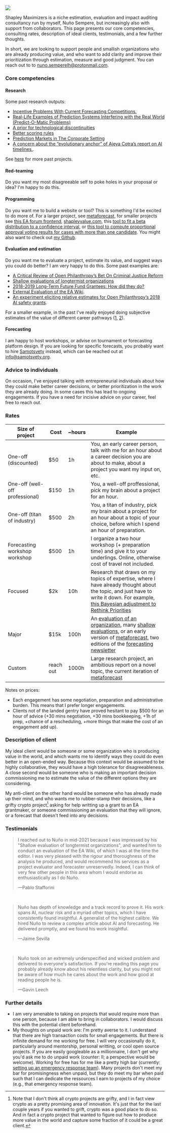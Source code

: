 <img src="https://images.nunosempere.com/consulting/shapley.png" class="img-frontpage-center">

Shapley Maximizers is a niche estimation, evaluation and impact auditing consultancy run by myself, Nuño Sempere, but increasingly also with support from collaborators. This page presents our core competencies, consulting rates, description of ideal clients, testimonials, and a few further thoughts. 

In short, we are looking to support people and smallish organizations who are already producing value, and who want to add clarity and improve their prioritization through estimation, measure and good judgment. You can reach out to to nuno.semperelh@protonmail.com.

### Core competencies

#### Research

Some past research outputs:

- [Incentive Problems With Current Forecasting Competitions.](https://forum.effectivealtruism.org/posts/ztmBA8v6KvGChxw92/incentive-problems-with-current-forecasting-competitions)
- [Real-Life Examples of Prediction Systems Interfering with the Real World (Predict-O-Matic Problems)](https://www.lesswrong.com/posts/6bSjRezJDxR2omHKE/real-life-examples-of-prediction-systems-interfering-with)
- [A prior for technological discontinuities](https://www.lesswrong.com/posts/FaCqw2x59ZFhMXJr9/a-prior-for-technological-discontinuities)
- [Better scoring rules](https://github.com/SamotsvetyForecasting/optimal-scoring)
- [Prediction Markets in The Corporate Setting](https://forum.effectivealtruism.org/posts/dQhjwHA7LhfE8YpYF/prediction-markets-in-the-corporate-setting)
- [A concern about the “evolutionary anchor” of Ajeya Cotra’s report on AI timelines.](https://forum.effectivealtruism.org/posts/FHTyixYNnGaQfEexH/a-concern-about-the-evolutionary-anchor-of-ajeya-cotra-s). 

See [here](https://forum.effectivealtruism.org/users/nunosempere?sortedBy=top) for more past projects.

#### Red-teaming

Do you want my most disagreeable self to poke holes in your proposal or idea? I'm happy to do this.

#### Programming

Do you want me to build a website or tool? This is something I'd be excited to do more of. For a larger project, see [metaforecast](https://metaforecast.org/), for smaller projects see [this EA forum frontend](https://forum.nunosempere.com), [shapleyvalue.com](https://shapleyvalue.com/), this [tool to fit a beta distribution to a confidence interval](https://nunosempere.com/blog/2023/03/15/fit-beta/), or [this tool to compute proportional approval voting results for cases with more than one candidate](https://nunosempere.github.io/ea/ProportionalApprovalVoting.html). You might also want to check out [my Github](https://github.com/NunoSempere/).

#### Evaluation and estimation

Do you want me to evaluate a project, estimate its value, and suggest ways you could do better? I am very happy to do this. Some past examples are:

- [A Critical Review of Open Philanthropy’s Bet On Criminal Justice Reform](https://forum.effectivealtruism.org/posts/h2N9qEbvQ6RHABcae/a-critical-review-of-open-philanthropy-s-bet-on-criminal)
- [Shallow evaluations of longtermist organizations](https://forum.effectivealtruism.org/posts/xmmqDdGqNZq5RELer/shallow-evaluations-of-longtermist-organizations)
- [2018-2019 Long-Term Future Fund Grantees: How did they do?](https://forum.effectivealtruism.org/posts/Ps8ecFPBzSrkLC6ip/2018-2019-long-term-future-fund-grantees-how-did-they-do)
- [External Evaluation of the EA Wiki](https://forum.effectivealtruism.org/posts/kTLR23dFRB5pJryvZ/external-evaluation-of-the-ea-wiki).
- [An experiment eliciting relative estimates for Open Philanthropy’s 2018 AI safety grants](https://forum.effectivealtruism.org/posts/EPhDMkovGquHtFq3h/an-experiment-eliciting-relative-estimates-for-open).

For a smaller example, in the past I've really enjoyed doing subjective estimates of the value of different career pathways ([1](https://docs.google.com/spreadsheets/d/1QHBaCjf17C1VF_-su-7xHqz1UCwFrlPyCojiN1xzCi0/edit#gid=0), [2](https://docs.google.com/spreadsheets/d/1qvNGkpt9ztOfIYEPXAXJT62wiPQFG9CKm8yGlSHO1Yo/edit#gid=0)).

#### Forecasting

I am happy to host workshops, or advise on tournament or forecasting platform design. If you are looking for specific forecasts, you probably want to hire [Samotsvety](https://samotsvety.org/) instead, which can be reached out at info@samotsvety.org.

### Advice to individuals

On occasion, I've enjoyed talking with entrepreneurial individuals about how they could make better career decisions, or better prioritization in the work they are already doing. In some cases this has lead to ongoing engagements. If you have a need for incisive advice on your career, feel free to reach out.

### Rates

| Size of project | Cost | ~hours | Example |
| ------- | ---------- | ----- | --- | 
| One-off (discounted) | $50  | 1h |  You, an early career person, talk with me for an hour about a career decision you are about to make, about a project you want my input on, etc.  |
| One-off (well-off professional)  | $150 | 1h  | You, a well-off proffessional, pick my brain about a project for an hour. |
| One-off (titan of industry) | $500 | 2h  | You, a titan of industry, pick my brain about a project for an hour about a topic of your choice, before which I spend an hour of preparation. |
| Forecasting workshop workshop | $500 | 1h  | I organize a two hour workshop (+ preparation time) and give it to your underlings. Online, otherwise cost of travel not included. |
| Focused | $2k        | 10h   | Research that draws on my topics of expertise, where I have already thought about the topic, and just have to write it down. For example, [this Bayesian adjustment to Rethink Priorities](https://nunosempere.com/blog/2023/02/19/bayesian-adjustment-to-rethink-priorities-welfare-range-estimates/)  |
| Major   | $15k       | 100h  | An [evaluation of an organization](https://forum.effectivealtruism.org/posts/kTLR23dFRB5pJryvZ/external-evaluation-of-the-ea-wiki), many [shallow evaluations](https://forum.nunosempere.com/posts/xmmqDdGqNZq5RELer/shallow-evaluations-of-longtermist-organizations), or an early version of [metaforecast](https://metaforecast.org), two editions of the [forecasting newsletter](https://forecasting.substack.com/) |
| Custom  | reach out  | 1000h | Large research project, an ambitious report on a novel topic, the current iteration of [metaforecast](https://metaforecast.org) |

Notes on prices:

- Each engagement has some negotiation, preparation and administrative burden. This means that I prefer longer engagements. 
- Clients not of the landed gentry have proved hesitant to pay $500 for an hour of advice (+30 mins negotiation, +30 mins bookkeeping, +1h of prep, +chance of a rescheduling, +more things that make the cost of an engagement add up).

### Description of client

My ideal client would be someone or some organization who is producing value in the world, and which wants me to identify ways they could do even better in an open-ended way. Because this context would be assumed to be highly collaborative, they would have a high tolerance for disagreeableness. A close second would be someone who is making an important decision commissioning me to estimate the value of the different options they are considering. 

My anti-client on the other hand would be someone who has already made up their mind, and who wants me to rubber-stamp their decisions, like a grifty crypto project[^1] asking for help writting up a grant to an EA grantmaker, or someone commissioning an evaluation that they will ignore, or a forecast that doesn't feed into any decisions.

### Testimonials

> I reached out to Nuño in mid-2021 because I was impressed by his "Shallow evaluation of longtermist organizations", and wanted him to conduct an evaluation of the EA Wiki, of which I was at the time the editor. I was very pleased with the rigour and thoroughness of the analysis he produced, and would recommend his services as a project evaluator and forecaster unreservedly. Indeed, I can think of very few other people in this area whom I would endorse as enthusiastically as I do Nuño.
> 
> &mdash;Pablo Stafforini

<br>

> Nuño has depth of knowledge and a track record to prove it. His work spans AI, nuclear risk and a myriad other topics, which I have consistently found insightful. A generalist of the highest calibre.
> We hired Nuño to review a complex article about AI and forecasting. He delivered promptly, and we found his work insightful.
> 
> &mdash;Jaime Sevilla

<br>

> Nuño took on an extremely underspecified and wicked problem and delivered to everyone's satisfaction. If you're reading this page you probably already know about his relentless clarity, but you might not be aware of how much he cares about the work and how good at reading people he is.
> 
> &mdash;Gavin Leech


###  Further details

- I am very amenable to taking on projects that would require more than one person, because I am able to bring in collaborators. I would discuss this with the potential client beforehand.
- My thoughts on unpaid work are: I'm pretty averse to it. I understand that there are high transaction costs for small engagements. But there is infinite demand for me working for free. I will very occasionally do it, particularly around mentorship, personal writting, or cool open source projects. If you are easily googleable as a millionnaire, I don't get why you'd ask me to do unpaid work (counter: II; a perspective would be welcome). Working for free has for me like a pretty high bar (currently: [setting up an emergency response team](https://alert-team.org/)). Many projects don't meet my bar for promisingness when unpaid, but they do meet my bar when paid such that I can dedicate the ressources I earn to projects of my choice (e.g., that emergency response team).

[^1]: Note that I don't think all crypto projects are grifty, and I in fact view crypto as a pretty promising area of innovation. It's just that for the last couple years if you wanted to grift, crypto was a good place to do so. And in fact a crypto project that wanted to figure out how to produce more value in the world and capture some fraction of it could be a great client.
